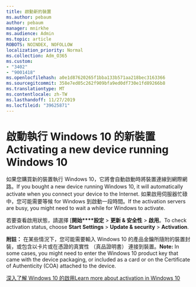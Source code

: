 ```yaml
---
title: 啟動新的裝置
ms.author: pebaum
author: pebaum
manager: mnirkhe
ms.audience: Admin
ms.topic: article
ROBOTS: NOINDEX, NOFOLLOW
localization_priority: Normal
ms.collection: Adm_O365
ms.custom:
- "3402"
- "9001418"
ms.openlocfilehash: a0e1d87620265f1bba133b571aa218bec3163366
ms.sourcegitcommit: 358e7ed05c262f909bfa9ed0df730e1fd89266b8
ms.translationtype: MT
ms.contentlocale: zh-TW
ms.lasthandoff: 11/27/2019
ms.locfileid: "39625871"
---
```

# <a name="activating-a-new-device-running-windows-10"></a><span data-ttu-id="42dd1-102">啟動執行 Windows 10 的新裝置</span><span class="sxs-lookup"><span data-stu-id="42dd1-102">Activating a new device running Windows 10</span></span>

<span data-ttu-id="42dd1-103">如果您購買新的裝置執行 Windows 10，它將會自動啟動時將裝置連線到網際網路。</span><span class="sxs-lookup"><span data-stu-id="42dd1-103">If you bought a new device running Windows 10, it will automatically activate when you connect your device to the Internet.</span></span> <span data-ttu-id="42dd1-104">如果啟用伺服器忙碌中，您可能需要等候 for Windows 到啟動一段時間。</span><span class="sxs-lookup"><span data-stu-id="42dd1-104">If the activation servers are busy, you might need to wait a while for Windows to activate.</span></span>

<span data-ttu-id="42dd1-105">若要查看啟用狀態，請選擇 [**開始\*\*\*\*設定** > **更新 & 安全性** > **啟用**。</span><span class="sxs-lookup"><span data-stu-id="42dd1-105">To check activation status, choose **Start** **Settings** > **Update & security** > **Activation**.</span></span>

<span data-ttu-id="42dd1-106">**附註：** 在某些情況下，您可能需要輸入 Windows 10 的產品金鑰所隨附的裝置封裝，或包含以卡片或在憑證的真實性 （真品證明書） 連接到裝置。</span><span class="sxs-lookup"><span data-stu-id="42dd1-106">**Note:** In some cases, you might need to enter the Windows 10 product key that came with the device packaging, or included as a card or on the Certificate of Authenticity (COA) attached to the device.</span></span>

[<span data-ttu-id="42dd1-107">深入了解 Windows 10 的啟用</span><span class="sxs-lookup"><span data-stu-id="42dd1-107">Learn more about activation in Windows 10</span></span>](https://support.microsoft.com/help/12440)